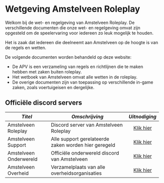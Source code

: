 # Wetgeving Amstelveen Roleplay

Welkom bij de wet- en regelgeving van Amstelveen Roleplay. De verschillende documenten die onze wet- en regelgeving omvat zijn opgesteld om de speelervaring voor iedereen zo leuk mogelijk te houden.

Het is zaak dat iedereen die deelneemt aan Amstelveen op de hoogte is van de regels en wetten.

De volgende documenten worden behandeld op deze website:

- De APV is een verzameling van regels en richtlijnen die te maken hebben met zaken buiten roleplay.
- Het wetboek van Amstelveen omvat alle wetten in de roleplay.
- De overige documenten zijn van toepassing op verschillende in-game zaken, zoals voertuigeisen en dergelijke.

## Officiële discord servers

| *Titel* | *Omschrijving* | *Uitnodiging* |
|---|---|:---:|
|Amstelveen Roleplay| Discord server van Amstelveen Roleplay | [Klik hier](https://discord.gg/amv-rp) |
|Amstelveen Support| Alle support gerelateerde zaken worden hier geregeld | [Klik hier](https://discord.gg/Jg24D3GdHr) |
|Amstelveen Onderwereld| Officiële onderwereld discord van Amstelveen | [Klik hier](https://discord.gg/egp4KVsqWr) |
|Amstelveen Overheid| Verzamelplaats van alle overheidsorganisaties | [Klik hier](https://discord.gg/vvBSruG6Zm) |